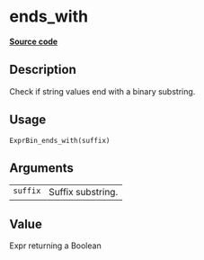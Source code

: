 
# ends_with

[**Source code**](https://github.com/pola-rs/r-polars/tree/4c60e4ba5981c539b9639261157303d78f545b69/R/expr__binary.R#L38)

## Description

Check if string values end with a binary substring.

## Usage

<pre><code class='language-R'>ExprBin_ends_with(suffix)
</code></pre>

## Arguments

<table>
<tr>
<td style="white-space: nowrap; font-family: monospace; vertical-align: top">
<code id="ExprBin_ends_with_:_suffix">suffix</code>
</td>
<td>
Suffix substring.
</td>
</tr>
</table>

## Value

Expr returning a Boolean
